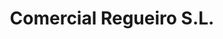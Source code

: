 ---
title: "Comercial Regueiro S.L."
url: /santiago-de-compostela/comercial-regueiro-s-l/
shop: Baustoffe
---